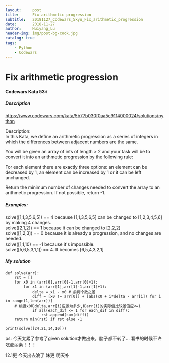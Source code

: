 ```yaml
---
layout:     post
title:      Fix arithmetic progression
subtitle:   20181127_Codewars_5kyu_Fix_arithmetic_progression
date:       2018-11-27
author:     Huiyang_Lu
header-img: img/post-bg-cook.jpg
catalog: true
tags:
    - Python
    - Codewars
---
```

# Fix arithmetic progression
#### Codewars Kata 53√
##### Description
https://www.codewars.com/kata/5b77b030f0aa5c9114000024/solutions/python

Description:  
In this Kata, we define an arithmetic progression as a series of integers in which the differences
between adjacent numbers are the same.
  
You will be given an array of ints of length > 2 and your task will be to convert it into an arithmetic progression by the following rule:
  
For each element there are exactly three options: an element can be decreased by 1, an element can be increased by 1 or it can be left unchanged.
  
Return the minimum number of changes needed to convert the array to an arithmetic progression. If not possible, return -1.
  
##### Examples:  
solve([1,1,3,5,6,5]) == 4 because [1,1,3,5,6,5] can be changed to [1,2,3,4,5,6] by making 4 changes.  
solve([2,1,2]) == 1 because it can be changed to [2,2,2]  
solve([1,2,3]) == 0  because it is already a progression, and no changes are needed.  
solve([1,1,10) == -1 because it's impossible.  
solve([5,6,5,3,1,1]) == 4. It becomes [6,5,4,3,2,1]  
  

##### My solution
    def solve(arr):
        rst = []
        for x0 in (arr[0],arr[0]-1,arr[0]+1):
            for x1 in (arr[1],arr[1]-1,arr[1]+1):
                delta = x1 - x0 # 前两个数之差
                diff = [x0 != arr[0]] + [abs(x0 + i*delta - arr[i]) for i in range(1,len(arr))] 
    	# 根据x0和delta,arr[i]应该为多少,和arr[i]的实际值比较差值应<=1
                if all(each_dif <= 1 for each_dif in diff):
                    rst.append(sum(diff))
        return min(rst) if rst else -1

    print(solve([24,21,14,10]))
  
ps: 今天太累了参考了given solution才做出来，脑子都不转了… 看书的时候不许吃麦丽素！！！

12.1更
今天出去浪了 妹更 明天补

